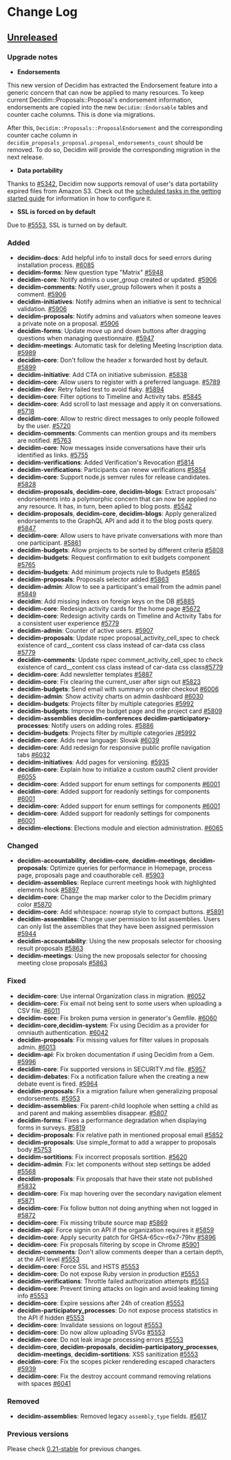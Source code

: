 # Change Log

## [Unreleased](https://github.com/decidim/decidim/tree/HEAD)

### Upgrade notes

- **Endorsements**

This new version of Decidim has extracted the Endorsement feature into a generic concern that can now be applied to many resources.
To keep current Decidim::Proposals::Proposal's endorsement information, endorsements are copied into the new `Decidim::Endorsable` tables and counter cache columns. This is done via migrations.

After this, `Decidim::Proposals::ProposalEndorsement` and the corresponding counter cache column in `decidim_proposals_proposal.proposal_endorsements_count` should be removed. To do so, Decidim will provide the corresponding migration in the next release.

- **Data portability**

Thanks to [\#5342](https://github.com/decidim/decidim/pull/5342), Decidim now supports removal of user's data portability expired files from Amazon S3. Check out the [scheduled tasks in the getting started guide](https://github.com/decidim/decidim/blob/master/docs/getting_started.md#scheduled-tasks) for information in how to configure it.

- **SSL is forced on by default**

Due to [\#5553](https://github.com/decidim/decidim/pull/5553), SSL is turned on by default.

### Added

- **decidim-docs**: Add helpful info to install docs for seed errors during installation process. [\#6085](https://github.com/decidim/decidim/pull/6085)
- **decidim-forms**: New question type "Matrix" [\#5948](https://github.com/decidim/decidim/pull/5948)
- **decidim-core**: Notify admins o user_group created or updated. [\#5906](https://github.com/decidim/decidim/pull/5906)
- **decidim-comments**: Notify user_group followers when it posts a comment. [\#5906](https://github.com/decidim/decidim/pull/5906)
- **decidim-initiatives**: Notify admins when an initiative is sent to technical validation. [\#5906](https://github.com/decidim/decidim/pull/5906)
- **decidim-proposals**: Notify admins and valuators when someone leaves a private note on a proposal. [\#5906](https://github.com/decidim/decidim/pull/5906)
- **decidim-forms**: Update move up and down buttons after dragging questions when managing questionnaire. [\#5947](https://github.com/decidim/decidim/pull/5947)
- **decidim-meetings**: Automatic task for deleting Meeting Inscription data. [\#5989](https://github.com/decidim/decidim/pull/5989)
- **decidim-core**: Don't follow the header x forwarded host by default. [\#5899](https://github.com/decidim/decidim/pull/5899)
- **decidim-initiative**: Add CTA on initiative submission. [\#5838](https://github.com/decidim/decidim/pull/5838)
- **decidim-core**: Allow users to register with a preferred language. [\#5789](https://github.com/decidim/decidim/pull/5789)
- **decidim-dev**: Retry failed test to avoid flaky. [\#5894](https://github.com/decidim/decidim/pull/5894)
- **decidim-core**: Filter options to Timeline and Activity tabs. [\#5845](https://github.com/decidim/decidim/pull/5845)
- **decidim-core**: Add scroll to last message and apply it on conversations. [\#5718](https://github.com/decidim/decidim/pull/5718)
- **decidim-core**: Allow to restric direct messages to only people followed by the user. [\#5720](https://github.com/decidim/decidim/pull/5720)
- **decidim-comments**: Comments can mention groups and its members are notified. [\#5763](https://github.com/decidim/decidim/pull/5763)
- **decidim-core**: Now messages inside conversations have their urls identified as links. [\#5755](https://github.com/decidim/decidim/pull/5755)
- **decidim-verifications**: Added Verification's Revocation [\#5814](https://github.com/decidim/decidim/pull/5814)
- **decidim-verifications**: Participants can renew verifications [\#5854](https://github.com/decidim/decidim/pull/5854)
- **decidim-core**: Support node.js semver rules for release candidates. [\#5828](https://github.com/decidim/decidim/pull/5828)
- **decidim-proposals**, **decidim-core**, **decidim-blogs**: Extract proposals' endorsements into a polymorphic concern that can now be applied no any resource. It has, in turn, been aplied to blog posts. [\#5542](https://github.com/decidim/decidim/pull/5542)
- **decidim-proposals**, **decidim-core**, **decidim-blogs**: Apply generalized endorsements to the GraphQL API and add it to the blog posts query. [\#5847](https://github.com/decidim/decidim/pull/5847)
- **decidim-core**: Allow users to have private conversations with more than one participant. [\#5861](https://github.com/decidim/decidim/pull/5861)
- **decidim-budgets**: Allow projects to be sorted by different criteria [\#5808](https://github.com/decidim/decidim/pull/5808)
- **decidim-budgets**: Request confirmation to exit budgets component [\#5765](https://github.com/decidim/decidim/pull/5765)
- **decidim-budgets**: Add minimum projects rule to Budgets [\#5865](https://github.com/decidim/decidim/pull/5865)
- **decidim-proposals**: Proposals selector added [\#5863](https://github.com/decidim/decidim/pull/5863)
- **decidim-admin**: Allow to see a participant's email from the admin panel [\#5849](https://github.com/decidim/decidim/pull/5849)
- **decidim**: Add missing indexs on foreign keys on the DB [\#5885](https://github.com/decidim/decidim/pull/5885)
- **decidim-core**: Redesign activity cards for the home page [\#5672](https://github.com/decidim/decidim/pull/5672)
- **decidim-core**: Redesign activity cards on Timeline and Activity Tabs for a consistent user experience [\#5779](https://github.com/decidim/decidim/issues/5779)
- **decidim-admin**: Counter of active users. [\#5907](https://github.com/decidim/decidim/pull/5907)
- **decidim-proposals**: Update rspec proposal_activity_cell_spec to check existence of card\_\_content css class instead of car-data css class [#5779](https://github.com/decidim/decidim/issues/5779)
- **decidim-comments**: Update rspec comment_activity_cell_spec to check existence of card\_\_content css class instead of car-data css class[#5779](https://github.com/decidim/decidim/issues/5779)
- **decidim-core**: Add newsletter templates [\#5887](https://github.com/decidim/decidim/pull/5887)
- **decidim-core**: Fix clearing the current_user after sign out [\#5823](https://github.com/decidim/decidim/pull/5823)
- **decidim-budgets**: Send email with summary on order checkout [\#6006](https://github.com/decidim/decidim/pull/6006)
- **decidim-admin**: Show activity charts on admin dashboard [\#6030](https://github.com/decidim/decidim/pull/6030)
- **decidim-budgets**: Projects filter by multiple categories [\#5992](https://github.com/decidim/decidim/pull/5992)
- **decidim-budgets**: Improve the budget page and the project card [\#5809](https://github.com/decidim/decidim/pull/5809)
- **decidim-assemblies** **decidim-conferences** **decidim-participatory-processes**: Notify users on adding roles. [\#5886](https://github.com/decidim/decidim/pull/5886)
- **decidim-budgets**: Projects filter by multiple categories [/#5992](https://github.com/decidim/decidim/pull/5992)
- **decidim-core**: Adds new language: Slovak [\#6039](https://github.com/decidim/decidim/pull/6039)
- **decidim-core**: Add redesign for responsive public profile navigation tabs [\#6032](https://github.com/decidim/decidim/pull/6032)
- **decidim-initiatives**: Add pages for versioning. [\#5935](https://github.com/decidim/decidim/pull/5935)
- **decidim-core**: Explain how to initialize a custom oauth2 client provider [\#6055](https://github.com/decidim/decidim/pull/6055)
- **decidim-core**: Added support for enum settings for components [\#6001](https://github.com/decidim/decidim/pull/6001)
- **decidim-core**: Added support for readonly settings for components [\#6001](https://github.com/decidim/decidim/pull/6001)
- **decidim-core**: Added support for enum settings for components [#6001](https://github.com/decidim/decidim/pull/6001)
- **decidim-core**: Added support for readonly settings for components [#6001](https://github.com/decidim/decidim/pull/6001)
- **decidim-elections**: Elections module and election administration. [\#6065](https://github.com/decidim/decidim/pull/6065)

### Changed

- **decidim-accountability**, **decidim-core**, **decidim-meetings**, **decidim-proposals**: Optimize queries for performance in Homepage, process page, proposals page and coauthorable cell. [\#5903](https://github.com/decidim/decidim/pull/5903)
- **decidim-assemblies**: Replace current meetings hook with highlighted elements hook [\#5897](https://github.com/decidim/decidim/pull/5897)
- **decidim-core**: Change the map marker color to the Decidim primary color [\#5870](https://github.com/decidim/decidim/pull/5870)
- **decidim-core**: Add whitespace: nowrap style to compact buttons. [\#5891](https://github.com/decidim/decidim/pull/5891)
- **decidim-assemblies**: Change user permission to list assemblies. Users can only list the assemblies that they have been assigned permission [\#5944](https://github.com/decidim/decidim/pull/5944)
- **decidim-accountability**: Using the new proposals selector for choosing result proposals [\#5863](https://github.com/decidim/decidim/pull/5863)
- **decidim-meetings**: Using the new proposals selector for choosing meeting close proposals [\#5863](https://github.com/decidim/decidim/pull/5863)

### Fixed

- **decidim-core**: Use internal Organization class in migration. [\#6052](https://github.com/decidim/decidim/pull/6052)
- **decidim-core**: Fix email not being sent to some users when uploading a CSV file. [\#6011](https://github.com/decidim/decidim/pull/6011)
- **decidim-core**: Fix broken puma version in generator's Gemfile. [\#6060](https://github.com/decidim/decidim/pull/6060)
- **decidim-core,decidim-system**: Fix using Decidim as a provider for omniauth authentication. [\#6042](https://github.com/decidim/decidim/pull/6042)
- **decidim-proposals**: Fix missing values for filter values in proposals admin. [\#6013](https://github.com/decidim/decidim/pull/6013)
- **decidim-api**: Fix broken documentation if using Decidim from a Gem. [\#5996](https://github.com/decidim/decidim/pull/5996)
- **decidim-core**: Fix supported versions in SECURITY.md file. [\#5957](https://github.com/decidim/decidim/pull/5957)
- **decidim-debates**: Fix a notification failure when the creating a new debate event is fired. [\#5964](https://github.com/decidim/decidim/pull/5964)
- **decidim-proposals**: Fix a migration failure when generalizing proposal endorsements. [\#5953](https://github.com/decidim/decidim/pull/5953)
- **decidim-assemblies**: Fix parent-child loophole when setting a child as and parent and making assemblies disappear. [\#5807](https://github.com/decidim/decidim/pull/5807)
- **decidim-forms**: Fixes a performance degradation when displaying forms in surveys. [\#5819](https://github.com/decidim/decidim/pull/5819)
- **decidim-proposals**: Fix relative path in mentioned proposal email [\#5852](https://github.com/decidim/decidim/pull/5852)
- **decidim-proposals**: Use simple_format to add a wrapper to proposals body [\#5753](https://github.com/decidim/decidim/pull/5753)
- **decidim-sortitions**: Fix incorrect proposals sortition. [\#5620](https://github.com/decidim/decidim/pull/5620)
- **decidim-admin**: Fix: let components without step settings be added [\#5568](https://github.com/decidim/decidim/pull/5568)
- **decidim-proposals**: Fix proposals that have their state not published [\#5832](https://github.com/decidim/decidim/pull/5832)
- **decidim-core**: Fix map hovering over the secondary navigation element [\#5871](https://github.com/decidim/decidim/pull/5871)
- **decidim-core**: Fix follow button not doing anything when not logged in [\#5872](https://github.com/decidim/decidim/pull/5872)
- **decidim-core**: Fix missing tribute source map [\#5869](https://github.com/decidim/decidim/pull/5869)
- **decidim-api**: Force signin on API if the organization requires it [\#5859](https://github.com/decidim/decidim/pull/5859)
- **decidim-core**: Apply security patch for GHSA-65cv-r6x7-79hv [\#5896](https://github.com/decidim/decidim/pull/5896)
- **decidim-core**: Fix proposals filtering by scope in Chrome [\#5901](https://github.com/decidim/decidim/pull/5901)
- **decidim-comments**: Don't allow comments deeper than a certain depth, at the API level [\#5553](https://github.com/decidim/decidim/pull/5553)
- **decidim-core**: Force SSL and HSTS [\#5553](https://github.com/decidim/decidim/pull/5553)
- **decidim-core**: Do not expose Ruby version in production [\#5553](https://github.com/decidim/decidim/pull/5553)
- **decidim-verifications**: Throttle failed authorization attempts [\#5553](https://github.com/decidim/decidim/pull/5553)
- **decidim-core**: Prevent timing attacks on login and avoid leaking timing info [\#5553](https://github.com/decidim/decidim/pull/5553)
- **decidim-core**: Expire sessions after 24h of creation [\#5553](https://github.com/decidim/decidim/pull/5553)
- **decidim-participatory_processes**: Do not expose process statistics in the API if hidden [\#5553](https://github.com/decidim/decidim/pull/5553)
- **decidim-core**: Invalidate sessions on logout [\#5553](https://github.com/decidim/decidim/pull/5553)
- **decidim-core**: Do now allow uploading SVGs [\#5553](https://github.com/decidim/decidim/pull/5553)
- **decidim-core**: Do not leak image processing errors [\#5553](https://github.com/decidim/decidim/pull/5553)
- **decidim-core**, **decidim-proposals**, **decidim-participatory_processes**, **decidim-meetings**, **decidim-sortitions**: XSS sanitization [\#5553](https://github.com/decidim/decidim/pull/5553)
- **decidim-core**: Fix the scopes picker rendereding escaped characters [#5939](https://github.com/decidim/decidim/pull/5939)
- **decidim-core**: Fix the destroy account command removing relations with spaces [\#6041](https://github.com/decidim/decidim/pull/6041)

### Removed

- **decidim-assemblies**: Removed legacy `assembly_type` fields. [\#5617](https://github.com/decidim/decidim/pull/5617)

### Previous versions

Please check [0.21-stable](https://github.com/decidim/decidim/blob/0.21-stable/CHANGELOG.md) for previous changes.
